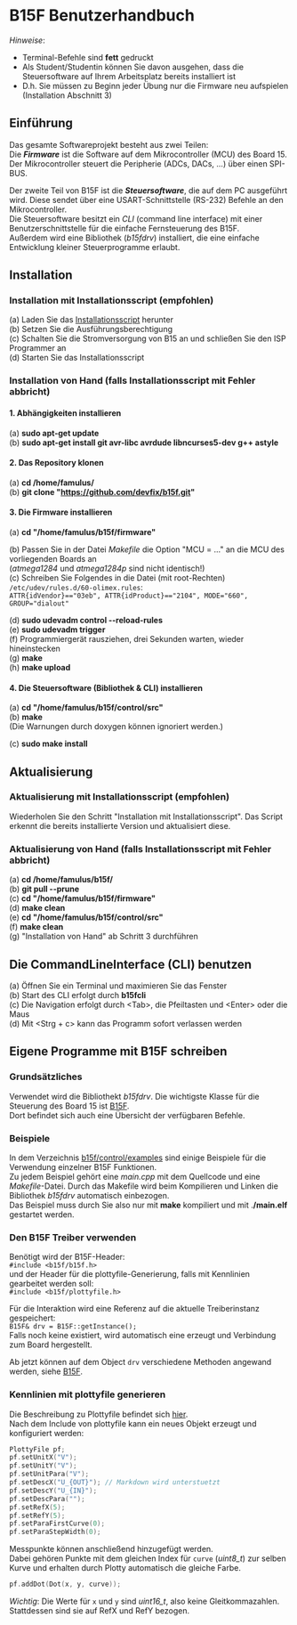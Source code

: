 # B15F Benutzerhandbuch
*Hinweise*:  
 - Terminal-Befehle sind **fett** gedruckt  
 - Als Student/Studentin können Sie davon ausgehen, dass die Steuersoftware auf Ihrem Arbeitsplatz bereits installiert ist  
 - D.h. Sie müssen zu Beginn jeder Übung nur die Firmware neu aufspielen (Installation Abschnitt 3)  

## Einführung
Das gesamte Softwareprojekt besteht aus zwei Teilen:  
Die ***Firmware*** ist die Software auf dem Mikrocontroller (MCU) des Board 15. Der Mikrocontroller steuert die Peripherie (ADCs, DACs, ...) über einen SPI-BUS.  

Der zweite Teil von B15F ist die ***Steuersoftware***, die auf dem PC ausgeführt wird. Diese sendet über eine USART-Schnittstelle (RS-232) Befehle an den Mikrocontroller.  
Die Steuersoftware besitzt ein *CLI* (command line interface) mit einer Benutzerschnittstelle für die einfache Fernsteuerung des B15F.  
Außerdem wird eine Bibliothek (*b15fdrv*) installiert, die eine einfache Entwicklung kleiner Steuerprogramme erlaubt.

## Installation

### Installation mit Installationsscript (empfohlen)

 (a) Laden Sie das [Installationsscript](https://raw.githubusercontent.com/devfix/b15f/master/install) herunter  
 (b) Setzen Sie die Ausführungsberechtigung  
 (c) Schalten Sie die Stromversorgung von B15 an und schließen Sie den ISP Programmer an  
 (d) Starten Sie das Installationsscript  

### Installation von Hand (falls Installationsscript mit Fehler abbricht)

#### 1. Abhängigkeiten installieren
 (a) **sudo apt-get update**  
 (b) **sudo apt-get install git avr-libc avrdude libncurses5-dev g++ astyle**  

#### 2. Das Repository klonen
 (a) **cd /home/famulus/**  
 (b) **git clone "https://github.com/devfix/b15f.git"**  

#### 3. Die Firmware installieren
 (a) **cd "/home/famulus/b15f/firmware"**  

 (b) Passen Sie in der Datei *Makefile* die Option "MCU = ..." an die MCU des vorliegenden Boards an  
 (*atmega1284* und *atmega1284p* sind nicht identisch!)  
 (c) Schreiben Sie Folgendes in die Datei (mit root-Rechten) `/etc/udev/rules.d/60-olimex.rules`:  
 `ATTR{idVendor}=="03eb", ATTR{idProduct}=="2104", MODE="660", GROUP="dialout"`  
 
 (d) **sudo udevadm control --reload-rules**  
 (e) **sudo udevadm trigger**  
 (f) Programmiergerät rausziehen, drei Sekunden warten, wieder hineinstecken  
 (g) **make**  
 (h) **make upload**  

#### 4. Die Steuersoftware (Bibliothek & CLI) installieren
 (a) **cd "/home/famulus/b15f/control/src"**  
 (b) **make**  
 (Die Warnungen durch doxygen können ignoriert werden.)

 (c) **sudo make install**  

## Aktualisierung

### Aktualisierung mit Installationsscript (empfohlen)

Wiederholen Sie den Schritt "Installation mit Installationsscript". Das Script erkennt die bereits installierte Version und aktualisiert diese.

### Aktualisierung von Hand (falls Installationsscript mit Fehler abbricht)
 (a) **cd /home/famulus/b15f/**  
 (b) **git pull --prune**  
 (c) **cd "/home/famulus/b15f/firmware"**  
 (d) **make clean**  
 (e) **cd "/home/famulus/b15f/control/src"**  
 (f) **make clean**  
 (g) "Installation von Hand" ab Schritt 3 durchführen
 
## Die CommandLineInterface (CLI) benutzen
 (a) Öffnen Sie ein Terminal und maximieren Sie das Fenster  
 (b) Start des CLI erfolgt durch **b15fcli**  
 (c) Die Navigation erfolgt durch &lt;Tab&gt;, die Pfeiltasten und &lt;Enter&gt; oder die Maus  
 (d) Mit &lt;Strg + c&gt; kann das Programm sofort verlassen werden

## Eigene Programme mit B15F schreiben

### Grundsätzliches
Verwendet wird die Bibliothekt *b15fdrv*.
Die wichtigste Klasse für die Steuerung des Board 15 ist [B15F](https://devfix.github.io/b15f/html/classB15F.html).  
Dort befindet sich auch eine Übersicht der verfügbaren Befehle.  

### Beispiele
In dem Verzeichnis [b15f/control/examples](https://github.com/devfix/b15f/tree/master/control/examples) sind einige Beispiele für die Verwendung einzelner B15F Funktionen.  
Zu jedem Beispiel gehört eine *main.cpp* mit dem Quellcode und eine *Makefile*-Datei. Durch das Makefile wird beim Kompilieren und Linken die Bibliothek *b15fdrv* automatisch einbezogen.  
Das Beispiel muss durch Sie also nur mit **make** kompiliert und mit .**/main.elf** gestartet werden.

### Den B15F Treiber verwenden
Benötigt wird der B15F-Header:  
`#include <b15f/b15f.h>`  
und der Header für die plottyfile-Generierung, falls mit Kennlinien gearbeitet werden soll:  
`#include <b15f/plottyfile.h>` 

Für die Interaktion wird eine Referenz auf die aktuelle Treiberinstanz gespeichert:  
`B15F& drv = B15F::getInstance();`  
Falls noch keine existiert, wird automatisch eine erzeugt und Verbindung zum Board hergestellt.  

Ab jetzt können auf dem Object `drv` verschiedene Methoden angewand werden, siehe [B15F](https://devfix.github.io/b15f/html/classB15F.html).  

### Kennlinien mit plottyfile generieren
Die Beschreibung zu Plottyfile befindet sich [hier](https://devfix.github.io/b15f/html/classPlottyFile.html).  
Nach dem Include von plottyfile kann ein neues Objekt erzeugt und konfiguriert werden:  
```C++
PlottyFile pf;  
pf.setUnitX("V");  
pf.setUnitY("V");  
pf.setUnitPara("V");  
pf.setDescX("U_{OUT}"); // Markdown wird unterstuetzt  
pf.setDescY("U_{IN}");  
pf.setDescPara("");  
pf.setRefX(5);  
pf.setRefY(5);  
pf.setParaFirstCurve(0);  
pf.setParaStepWidth(0);
```
Messpunkte können anschließend hinzugefügt werden.  
Dabei gehören Punkte mit dem gleichen Index für `curve` (*uint8_t*) zur selben Kurve und erhalten durch Plotty automatisch die gleiche Farbe.  
```C++
pf.addDot(Dot(x, y, curve));
```
*Wichtig*: Die Werte für `x` und `y` sind *uint16_t*, also keine Gleitkommazahlen. Stattdessen sind sie auf RefX und RefY bezogen.
